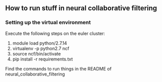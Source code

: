 ## How to run stuff in neural collaborative filtering

### Setting up the virtual environment
Execute the following steps on the euler cluster:
1. module load python/2.7.14
2. virtualenv -p python2.7 ncf
3. source ncf/bin/activate
4. pip install -r requirements.txt

Find the commands to run things in the README of neural_collaborative_filtering
